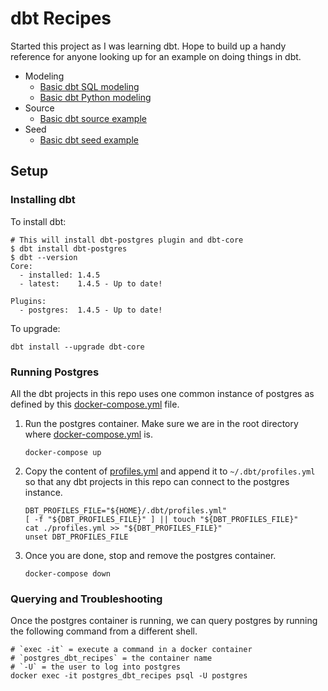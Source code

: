 # dbt Recipes

Started this project as I was learning dbt. Hope to build up a handy reference for anyone looking up for an example on doing things in dbt.

* Modeling
  * [Basic dbt SQL modeling](modeling/sql)
  * [Basic dbt Python modeling](modeling/python)
* Source
  * [Basic dbt source example](source/basic)
* Seed
  * [Basic dbt seed example](seed/basic)

## Setup

### Installing dbt

To install dbt:

```shell
# This will install dbt-postgres plugin and dbt-core
$ dbt install dbt-postgres
$ dbt --version
Core:
  - installed: 1.4.5
  - latest:    1.4.5 - Up to date!

Plugins:
  - postgres:  1.4.5 - Up to date!
```

To upgrade:

```shell
dbt install --upgrade dbt-core
```

### Running Postgres

All the dbt projects in this repo uses one common instance of postgres as defined by this [docker-compose.yml](docker-compose.yml) file.

1. Run the postgres container. Make sure we are in the root directory where [docker-compose.yml](docker-compose.yml) is.

   ```shell
   docker-compose up
   ```

1. Copy the content of [profiles.yml](modeling/sql/profiles.yml) and append it to `~/.dbt/profiles.yml` so that any dbt projects in this repo can connect to the postgres instance.

   ```shell
   DBT_PROFILES_FILE="${HOME}/.dbt/profiles.yml"
   [ -f "${DBT_PROFILES_FILE}" ] || touch "${DBT_PROFILES_FILE}"
   cat ./profiles.yml >> "${DBT_PROFILES_FILE}"
   unset DBT_PROFILES_FILE  
   ```
   
1. Once you are done, stop and remove the postgres container.

   ```shell
   docker-compose down
   ```

### Querying and Troubleshooting

Once the postgres container is running, we can query postgres by running the following command from a different shell.

```shell
# `exec -it` = execute a command in a docker container
# `postgres_dbt_recipes` = the container name 
# `-U` = the user to log into postgres
docker exec -it postgres_dbt_recipes psql -U postgres
```